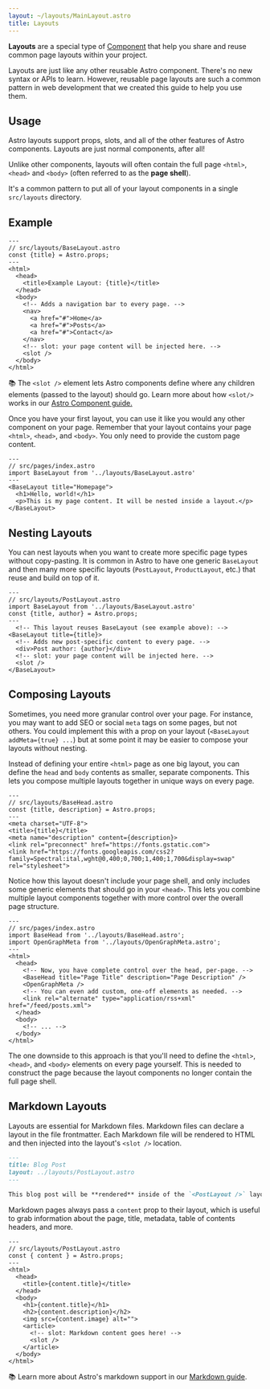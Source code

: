 ```yaml
---
layout: ~/layouts/MainLayout.astro
title: Layouts
---
```


**Layouts** are a special type of [Component](/core-concepts/astro-components) that help you share and reuse common page layouts within your project.

Layouts are just like any other reusable Astro component. There's no new syntax or APIs to learn. However, reusable page layouts are such a common pattern in web development that we created this guide to help you use them.

## Usage

Astro layouts support props, slots, and all of the other features of Astro components. Layouts are just normal components, after all!

Unlike other components, layouts will often contain the full page `<html>`, `<head>` and `<body>` (often referred to as the **page shell**).

It's a common pattern to put all of your layout components in a single `src/layouts` directory.

## Example

```astro
---
// src/layouts/BaseLayout.astro
const {title} = Astro.props;
---
<html>
  <head>
    <title>Example Layout: {title}</title>
  </head>
  <body>
    <!-- Adds a navigation bar to every page. -->
    <nav>
      <a href="#">Home</a>
      <a href="#">Posts</a>
      <a href="#">Contact</a>
    </nav>
    <!-- slot: your page content will be injected here. -->
    <slot />
  </body>
</html>
```

📚 The `<slot />` element lets Astro components define where any children elements (passed to the layout) should go. Learn more about how `<slot/>` works in our [Astro Component guide.](/core-concepts/astro-components)

Once you have your first layout, you can use it like you would any other component on your page. Remember that your layout contains your page `<html>`, `<head>`, and `<body>`. You only need to provide the custom page content.

```astro
---
// src/pages/index.astro
import BaseLayout from '../layouts/BaseLayout.astro'
---
<BaseLayout title="Homepage">
  <h1>Hello, world!</h1>
  <p>This is my page content. It will be nested inside a layout.</p>
</BaseLayout>
```

## Nesting Layouts

You can nest layouts when you want to create more specific page types without copy-pasting. It is common in Astro to have one generic `BaseLayout` and then many more specific layouts (`PostLayout`, `ProductLayout`, etc.) that reuse and build on top of it.

```astro
---
// src/layouts/PostLayout.astro
import BaseLayout from '../layouts/BaseLayout.astro'
const {title, author} = Astro.props;
---
  <!-- This layout reuses BaseLayout (see example above): -->
<BaseLayout title={title}>
  <!-- Adds new post-specific content to every page. -->
  <div>Post author: {author}</div>
  <!-- slot: your page content will be injected here. -->
  <slot />
</BaseLayout>
```

## Composing Layouts

Sometimes, you need more granular control over your page. For instance, you may want to add SEO or social `meta` tags on some pages, but not others. You could implement this with a prop on your layout (`<BaseLayout addMeta={true} ...`) but at some point it may be easier to compose your layouts without nesting.

Instead of defining your entire `<html>` page as one big layout, you can define the `head` and `body` contents as smaller, separate components. This lets you compose multiple layouts together in unique ways on every page.

```astro
---
// src/layouts/BaseHead.astro
const {title, description} = Astro.props;
---
<meta charset="UTF-8">
<title>{title}</title>
<meta name="description" content={description}>
<link rel="preconnect" href="https://fonts.gstatic.com">
<link href="https://fonts.googleapis.com/css2?family=Spectral:ital,wght@0,400;0,700;1,400;1,700&display=swap" rel="stylesheet">
```

Notice how this layout doesn't include your page shell, and only includes some generic elements that should go in your `<head>`. This lets you combine multiple layout components together with more control over the overall page structure.

```astro
---
// src/pages/index.astro
import BaseHead from '../layouts/BaseHead.astro';
import OpenGraphMeta from '../layouts/OpenGraphMeta.astro';
---
<html>
  <head>
    <!-- Now, you have complete control over the head, per-page. -->
    <BaseHead title="Page Title" description="Page Description" />
    <OpenGraphMeta />
    <!-- You can even add custom, one-off elements as needed. -->
    <link rel="alternate" type="application/rss+xml" href="/feed/posts.xml">
  </head>
  <body>
    <!-- ... -->
  </body>
</html>
```

The one downside to this approach is that you'll need to define the `<html>`, `<head>`, and `<body>` elements on every page yourself. This is needed to construct the page because the layout components no longer contain the full page shell.

## Markdown Layouts

Layouts are essential for Markdown files. Markdown files can declare a layout in the file frontmatter. Each Markdown file will be rendered to HTML and then injected into the layout's `<slot />` location.

```markdown
---
title: Blog Post
layout: ../layouts/PostLayout.astro
---

This blog post will be **rendered** inside of the `<PostLayout />` layout.
```

Markdown pages always pass a `content` prop to their layout, which is useful to grab information about the page, title, metadata, table of contents headers, and more.

```astro
---
// src/layouts/PostLayout.astro
const { content } = Astro.props;
---
<html>
  <head>
    <title>{content.title}</title>
  </head>
  <body>
    <h1>{content.title}</h1>
    <h2>{content.description}</h2>
    <img src={content.image} alt="">
    <article>
      <!-- slot: Markdown content goes here! -->
      <slot />
    </article>
  </body>
</html>
```

📚 Learn more about Astro's markdown support in our [Markdown guide](/guides/markdown-content).
